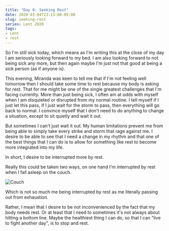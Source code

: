 ```yaml
---
title: "Day 8: Seeking Rest"
date: 2020-03-04T23:13:08-05:00
slug: seeking-rest
series: Lent 2020
tags:
- Lent
- rest
---
```

So I'm still sick today, which means as I'm writing this at the close of my day I am seriously looking forward to my bed. I am also looking forward to not being sick any more, but then again maybe I'm just not that good at being a sick person (as if anyone is). 

This evening, Miranda was keen to tell me that if I'm not feeling well tomorrow then I should take some time to rest because my body is asking for rest. That for me might be one of the single greatest challenges that I'm facing currenlty. More than just being sick, I often am at odds with myself when I am disquieted or disrupted from my normal routine. I tell myself if I just let this pass, if I just wait for the storm to pass, then everything will go back to normal. I convince myself that I don't need to do anything to change a situation, except to sit quietly and wait it out.

But sometimes I can't just wait it out. My human limitations prevent me from being able to simply take every strike and storm that rage against me. I desire to be able to see that I need a change in my rhythm and that one of the best things that I can do is to allow for something like rest to become more integrated into my life.

In short, I desire to be interrupted more by rest.

Really this could be taken two ways, on one hand I'm interrupted by rest when I fall asleep on the couch.

![Couch](https://media.giphy.com/media/3o6Mbia8gi7AK54AmI/giphy.gif)

Which is not so much me being interrupted by rest as me literally passing out from exhaustion. 

Rather, I mean that I desire to be not inconvenienced by the fact that my body needs rest. Or at least that I need to sometimes it's not always about hitting a bottom line. Maybe the healthiest thing I can do, so that I can "live to fight another day", is to stop and rest.

